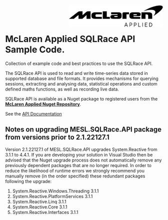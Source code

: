 <img src="/images/malogo.png" width="300" align="right" /><br><br><br>

# McLaren Applied **SQLRace API Sample Code**.

Collection of example code and best practices to use the SQLRace API.

The SQLRace API is used to read and write time-series data stored in supported database and file formats. It provides mechanisms for querying sessions, extracting and analysing data, statistical operations and custom defined maths functions, as well as recording live data.

SQLRace API is available as a Nuget package to registered users from the **[McLaren Applied Nuget Repository](https://github.com/mat-docs/packages)**. 

See the [API Documentation](https://mat-docs.github.io/)

## Notes on upgrading MESL.SQLRace.API package from versions prior to 2.1.22127.1

Version 2.1.22127.1 of MESL.SQLRace.API upgrades System.Reactive from 3.1.1 to 4.4.1. If you are developing your solution in Visual Studio then be advised that the Nuget upgrade process does not automatically remove any previously dependent packages that are no longer required. 
In order to reduce the likelihood of runtime errors we strongly recommend you manually remove (in the order specified) these redundant packages following the upgrade:

1. System.Reactive.Windows.Threading 3.1.1
2. System.Reactive.PlatformServices 3.1.1
3. System.Reactive.Linq 3.1.1
4. System.Reactive.Core 3.1.1
5. System.Reactive.Interfaces 3.1.1


